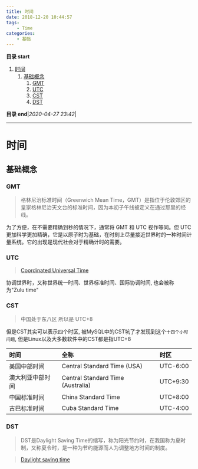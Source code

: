 ```yaml
---
title: 时间
date: 2018-12-20 10:44:57
tags: 
    - Time
categories: 
    - 基础
---
```


**目录 start**

1. [时间](#时间)
    1. [基础概念](#基础概念)
        1. [GMT](#gmt)
        1. [UTC](#utc)
        1. [CST](#cst)
        1. [DST](#dst)

**目录 end**|_2020-04-27 23:42_|
****************************************
# 时间
## 基础概念
### GMT
> 格林尼治标准时间（Greenwich Mean Time，GMT）是指位于伦敦郊区的皇家格林尼治天文台的标准时间，因为本初子午线被定义在通过那里的经线。

为了方便，在不需要精确到秒的情况下，通常将 GMT 和 UTC 视作等同。但 UTC 更加科学更加精确，它是以原子时为基础，在时刻上尽量接近世界时的一种时间计量系统。它的出现是现代社会对于精确计时的需要。

### UTC
> [Coordinated Universal Time](https://en.wikipedia.org/wiki/Coordinated_Universal_Time)

协调世界时，又称世界统一时间、世界标准时间、国际协调时间, 也会被称为"Zulu time"

### CST
> 中国处于东八区 所以是 UTC+8 

但是CST其实可以表示四个时区, 被MySQL中的CST坑了才发现到这个`十四个小时问题`, 但是Linux以及大多数软件中的CST都是指UTC+8

| 时间 | 全称 | 时区 |
|:----|:----|:----|
| 美国中部时间     | Central Standard Time (USA)       | UTC-6:00
| 澳大利亚中部时间 | Central Standard Time (Australia) |  UTC+9:30
| 中国标准时间     | China Standard Time               | UTC+8:00
| 古巴标准时间     | Cuba Standard Time                | UTC-4:00

### DST
> DST是Daylight Saving Time的缩写，称为阳光节约时，在我国称为夏时制，又称夏令时，是一种为节约能源而人为调整地方时间的制度。

> [Daylight saving time](https://en.wikipedia.org/wiki/Daylight_saving_time)
